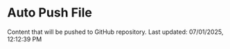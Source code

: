 # Auto Push File

Content that will be pushed to GitHub repository.
Last updated: 07/01/2025, 12:12:39 PM